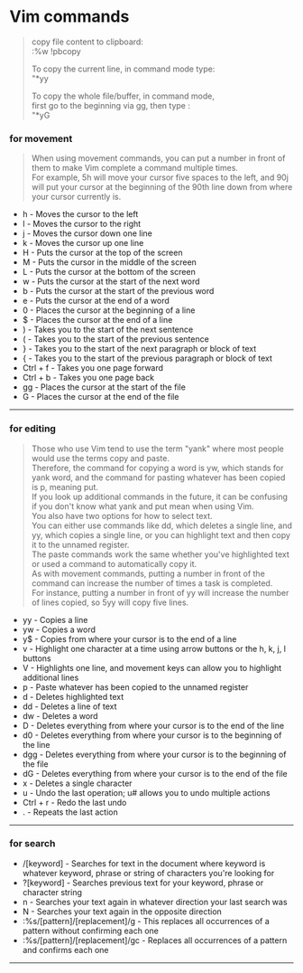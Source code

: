 
# Vim commands 

> copy file content to clipboard:   
> :%w !pbcopy   
> 
> To copy the current line, in command mode type:     
> "*yy    
> 
> To copy the whole file/buffer, in command mode,     
> first go to the beginning via gg, then type :   
> "*yG      

   
  
### for movement

> When using movement commands, you can put a number in front of them to make Vim complete a command multiple times.  
> For example, 5h will move your cursor five spaces to the left, and 90j will put your cursor at the beginning of the 90th line down from where your cursor currently is. 

- h - Moves the cursor to the left
- l - Moves the cursor to the right
- j - Moves the cursor down one line
- k - Moves the cursor up one line
- H - Puts the cursor at the top of the screen
- M - Puts the cursor in the middle of the screen
- L - Puts the cursor at the bottom of the screen
- w - Puts the cursor at the start of the next word
- b - Puts the cursor at the start of the previous word
- e - Puts the cursor at the end of a word
- 0 - Places the cursor at the beginning of a line
- $ - Places the cursor at the end of a line
- ) - Takes you to the start of the next sentence
- ( - Takes you to the start of the previous sentence
- } - Takes you to the start of the next paragraph or block of text
- { - Takes you to the start of the previous paragraph or block of text
- Ctrl + f - Takes you one page forward
- Ctrl + b - Takes you one page back
- gg - Places the cursor at the start of the file
- G - Places the cursor at the end of the file

***

### for editing

> Those who use Vim tend to use the term "yank" where most people would use the terms copy and paste.  
Therefore, the command for copying a word is yw, which stands for yank word, and the command for pasting whatever has been copied is p, meaning put.  
If you look up additional commands in the future, it can be confusing if you don't know what yank and put mean when using Vim.  
You also have two options for how to select text.   
You can either use commands like dd, which deletes a single line, and yy, which copies a single line, or you can highlight text and then copy it to the unnamed register.   
The paste commands work the same whether you've highlighted text or used a command to automatically copy it.  
As with movement commands, putting a number in front of the command can increase the number of times a task is completed.   
For instance, putting a number in front of yy will increase the number of lines copied, so 5yy will copy five lines.  
> 


- yy - Copies a line
- yw - Copies a word
- y$ - Copies from where your cursor is to the end of a line
- v - Highlight one character at a time using arrow buttons or the h, k, j, l buttons
- V - Highlights one line, and movement keys can allow you to highlight additional lines
- p - Paste whatever has been copied to the unnamed register
- d - Deletes highlighted text
- dd - Deletes a line of text
- dw - Deletes a word
- D - Deletes everything from where your cursor is to the end of the line
- d0 - Deletes everything from where your cursor is to the beginning of the line
- dgg - Deletes everything from where your cursor is to the beginning of the file
- dG - Deletes everything from where your cursor is to the end of the file
- x - Deletes a single character
- u - Undo the last operation; u# allows you to undo multiple actions
- Ctrl + r - Redo the last undo
- . - Repeats the last action

***

### for search

- /[keyword] - Searches for text in the document where keyword is whatever keyword, phrase or string of characters you're looking for
- ?[keyword] - Searches previous text for your keyword, phrase or character string
- n - Searches your text again in whatever direction your last search was
- N - Searches your text again in the opposite direction
- :%s/[pattern]/[replacement]/g - This replaces all occurrences of a pattern without confirming each one
- :%s/[pattern]/[replacement]/gc - Replaces all occurrences of a pattern and confirms each one

---
